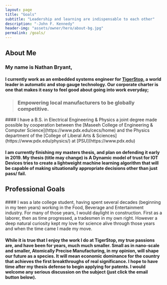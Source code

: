 ```yaml
---
layout: page
title: "Goals"
subtitle: "Leadership and learning are indispensable to each other"
description: "-John F. Kennedy"
header-img: "assets/owner/hero/about-bg.jpg"
permalink: /goals/
---
```


<h2><p>About Me</p></h2>

<div markdown="1">

### My name is Nathan Bryant,

#### I currently work as an embedded systems engineer for [TigerStop](https://www.tigerstop.com/), a world leader in automatic and stop gauge technology.  Our corporate charter is one that makes it easy to feel good about going into work everyday;

> ### Empowering local manufacturers to be globally competitive.

</div>
<div markdown="1">
#### I have a B.S. in Electrical Engineering & Physics a joint degree made possible by cooperation between the [Maseeh College of Engineering & Computer Science](https://www.pdx.edu/cecs/home) and the Physics department of the [College of Liberal Arts & Sciences](https://www.pdx.edu/physics/) at  [PSU](https://www.pdx.edu)

#### I am currently finishing my masters thesis, and plan on defending it early in 2019. My thesis (title may change) is **A Dynamic model of trust for IOT Devices** tries to create a lightweight machine learning algorithm that will be capable of making situationally appropriate decisions other than just pass/ fail.
</div>

<h2><p>Professional Goals</p></h2>

<div markdown="1">
#### I was a late college student, having spent several decades (beginning in my teen years) working in the Food, Beverage and Entertainment industry. For many of those years, I would daylight in construction. First as a laborer, then as time progressed, a tradesmen in my own right. However a deep natural curiosity kept my love for science alive through those years and when the time came I made my move.

#### While it is true that I enjoy the work I do at TigerStop, my true passions are, and have been for years, much much smaller. Small as in nano-scale and smaller, Atomically Precise Manufacturing, in my opinion, will shape our future as a species. It will mean economic dominance for the country that achieves the first breakthroughs of real significance. I hope to have time after my thesis defense to begin applying for patents. I would welcome any serious discussion on the subject (just click the email button below).

</div>
<div>
    <a href="mailto:bryant.engineering@gmail.com" data-toggle="tooltip" target="_blank" title="Email" style=" color:#877070;font-size:1em;text-decoration:none;">
      <span class="fa-stack fa-lg">
      <i class="fa fa-square fa-stack-2x"></i>
      <i class="fa fa-envelope-o fa-stack-1x fa-inverse"></i></span>
    </a>
</div>

